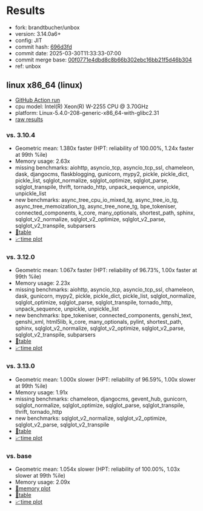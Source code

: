 # Results

- fork: brandtbucher/unbox
- version: 3.14.0a6+
- config: JIT
- commit hash: [696d3fd](https://github.com/brandtbucher/cpython/commit/696d3fd)
- commit date: 2025-03-30T11:33:33-07:00
- commit merge base: [00f0771e4dbd8c8b66b302ebc16bb21f5d46b304](https://github.com/python/cpython/commit/00f0771e4dbd8c8b66b302ebc16bb21f5d46b304)
- ref: unbox

## linux x86_64 (linux)

- [GitHub Action run](https://github.com/faster-cpython/benchmarking/actions/runs/14162637777)
- cpu model: Intel(R) Xeon(R) W-2255 CPU @ 3.70GHz
- platform: Linux-5.4.0-208-generic-x86_64-with-glibc2.31
- [raw results](bm-20250330-linux-x86_64-brandtbucher-unbox-3.14.0a6%2B-696d3fd.json)

### vs. 3.10.4

- Geometric mean: 1.380x faster (HPT: reliability of 100.00%, 1.24x faster at 99th %ile)
- Memory usage: 2.63x
- missing benchmarks: aiohttp, asyncio_tcp, asyncio_tcp_ssl, chameleon, dask, djangocms, flaskblogging, gunicorn, mypy2, pickle, pickle_dict, pickle_list, sqlglot_normalize, sqlglot_optimize, sqlglot_parse, sqlglot_transpile, thrift, tornado_http, unpack_sequence, unpickle, unpickle_list
- new benchmarks: async_tree_cpu_io_mixed_tg, async_tree_io_tg, async_tree_memoization_tg, async_tree_none_tg, bpe_tokeniser, connected_components, k_core, many_optionals, shortest_path, sphinx, sqlglot_v2_normalize, sqlglot_v2_optimize, sqlglot_v2_parse, sqlglot_v2_transpile, subparsers
- [📄table](bm-20250330-linux-x86_64-brandtbucher-unbox-3.14.0a6%2B-696d3fd-vs-3.10.4.md)
- [📈time plot](bm-20250330-linux-x86_64-brandtbucher-unbox-3.14.0a6%2B-696d3fd-vs-3.10.4.svg)

### vs. 3.12.0

- Geometric mean: 1.067x faster (HPT: reliability of 96.73%, 1.00x faster at 99th %ile)
- Memory usage: 2.23x
- missing benchmarks: aiohttp, asyncio_tcp, asyncio_tcp_ssl, chameleon, dask, gunicorn, mypy2, pickle, pickle_dict, pickle_list, sqlglot_normalize, sqlglot_optimize, sqlglot_parse, sqlglot_transpile, tornado_http, unpack_sequence, unpickle, unpickle_list
- new benchmarks: bpe_tokeniser, connected_components, genshi_text, genshi_xml, html5lib, k_core, many_optionals, pylint, shortest_path, sphinx, sqlglot_v2_normalize, sqlglot_v2_optimize, sqlglot_v2_parse, sqlglot_v2_transpile, subparsers
- [📄table](bm-20250330-linux-x86_64-brandtbucher-unbox-3.14.0a6%2B-696d3fd-vs-3.12.0.md)
- [📈time plot](bm-20250330-linux-x86_64-brandtbucher-unbox-3.14.0a6%2B-696d3fd-vs-3.12.0.svg)

### vs. 3.13.0

- Geometric mean: 1.000x slower (HPT: reliability of 96.59%, 1.00x slower at 99th %ile)
- Memory usage: 1.91x
- missing benchmarks: chameleon, djangocms, gevent_hub, gunicorn, sqlglot_normalize, sqlglot_optimize, sqlglot_parse, sqlglot_transpile, thrift, tornado_http
- new benchmarks: sqlglot_v2_normalize, sqlglot_v2_optimize, sqlglot_v2_parse, sqlglot_v2_transpile
- [📄table](bm-20250330-linux-x86_64-brandtbucher-unbox-3.14.0a6%2B-696d3fd-vs-3.13.0.md)
- [📈time plot](bm-20250330-linux-x86_64-brandtbucher-unbox-3.14.0a6%2B-696d3fd-vs-3.13.0.svg)

### vs. base

- Geometric mean: 1.054x slower (HPT: reliability of 100.00%, 1.03x slower at 99th %ile)
- Memory usage: 2.09x
- [🧠memory plot](bm-20250330-linux-x86_64-brandtbucher-unbox-3.14.0a6%2B-696d3fd-vs-base-mem.svg)
- [📄table](bm-20250330-linux-x86_64-brandtbucher-unbox-3.14.0a6%2B-696d3fd-vs-base.md)
- [📈time plot](bm-20250330-linux-x86_64-brandtbucher-unbox-3.14.0a6%2B-696d3fd-vs-base.svg)

